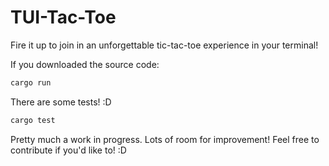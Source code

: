 # TUI-Tac-Toe

Fire it up to join in an unforgettable tic-tac-toe experience in your terminal!

If you downloaded the source code:

``` sh
cargo run
```

There are some tests! :D

``` sh
cargo test
```

Pretty much a work in progress. Lots of room for improvement! Feel free to contribute if you'd like to! :D
